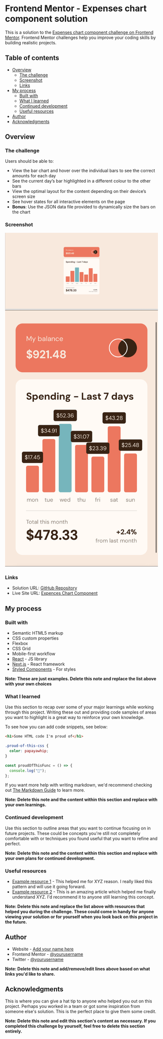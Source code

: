 # Frontend Mentor - Expenses chart component solution

This is a solution to the
[Expenses chart component challenge on Frontend Mentor](https://www.frontendmentor.io/challenges/expenses-chart-component-e7yJBUdjwt).
Frontend Mentor challenges help you improve your coding skills by building
realistic projects.

## Table of contents

- [Overview](#overview)
  - [The challenge](#the-challenge)
  - [Screenshot](#screenshot)
  - [Links](#links)
- [My process](#my-process)
  - [Built with](#built-with)
  - [What I learned](#what-i-learned)
  - [Continued development](#continued-development)
  - [Useful resources](#useful-resources)
- [Author](#author)
- [Acknowledgments](#acknowledgments)

## Overview

### The challenge

Users should be able to:

- View the bar chart and hover over the individual bars to see the correct
  amounts for each day
- See the current day’s bar highlighted in a different colour to the other
  bars
- View the optimal layout for the content depending on their device’s
  screen size
- See hover states for all interactive elements on the page
- **Bonus**: Use the JSON data file provided to dynamically size the bars
  on the chart

### Screenshot

![](./screenshots/desktop.png) ![](./screenshots/mobile.png)

### Links

- Solution URL:
  [GitHub Repository](https://github.com/simonyanroman/expences-chart-component)
- Live Site URL: [Expences Chart Component](https://your-live-site-url.com)

## My process

### Built with

- Semantic HTML5 markup
- CSS custom properties
- Flexbox
- CSS Grid
- Mobile-first workflow
- [React](https://reactjs.org/) - JS library
- [Next.js](https://nextjs.org/) - React framework
- [Styled Components](https://styled-components.com/) - For styles

**Note: These are just examples. Delete this note and replace the list
above with your own choices**

### What I learned

Use this section to recap over some of your major learnings while working
through this project. Writing these out and providing code samples of areas
you want to highlight is a great way to reinforce your own knowledge.

To see how you can add code snippets, see below:

```html
<h1>Some HTML code I'm proud of</h1>
```

```css
.proud-of-this-css {
  color: papayawhip;
}
```

```js
const proudOfThisFunc = () => {
  console.log("🎉");
};
```

If you want more help with writing markdown, we'd recommend checking out
[The Markdown Guide](https://www.markdownguide.org/) to learn more.

**Note: Delete this note and the content within this section and replace
with your own learnings.**

### Continued development

Use this section to outline areas that you want to continue focusing on in
future projects. These could be concepts you're still not completely
comfortable with or techniques you found useful that you want to refine and
perfect.

**Note: Delete this note and the content within this section and replace
with your own plans for continued development.**

### Useful resources

- [Example resource 1](https://www.example.com) - This helped me for XYZ
  reason. I really liked this pattern and will use it going forward.
- [Example resource 2](https://www.example.com) - This is an amazing
  article which helped me finally understand XYZ. I'd recommend it to
  anyone still learning this concept.

**Note: Delete this note and replace the list above with resources that
helped you during the challenge. These could come in handy for anyone
viewing your solution or for yourself when you look back on this project in
the future.**

## Author

- Website - [Add your name here](https://www.your-site.com)
- Frontend Mentor -
  [@yourusername](https://www.frontendmentor.io/profile/yourusername)
- Twitter - [@yourusername](https://www.twitter.com/yourusername)

**Note: Delete this note and add/remove/edit lines above based on what
links you'd like to share.**

## Acknowledgments

This is where you can give a hat tip to anyone who helped you out on this
project. Perhaps you worked in a team or got some inspiration from someone
else's solution. This is the perfect place to give them some credit.

**Note: Delete this note and edit this section's content as necessary. If
you completed this challenge by yourself, feel free to delete this section
entirely.**
